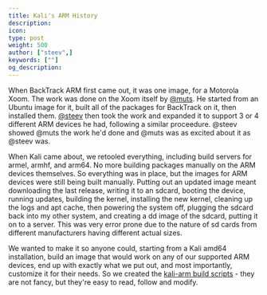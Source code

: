 ```yaml
---
title: Kali's ARM History
description:
icon:
type: post
weight: 500
author: ["steev",]
keywords: [""]
og_description:
---
```


When BackTrack ARM first came out, it was one image, for a Motorola Xoom. The work was done on the Xoom itself by [@muts](https://www.kali.org/about-us/). He started from an Ubuntu image for it, built all of the packages for BackTrack on it, then installed them. [@steev](https://www.kali.org/about-us/) then took the work and expanded it to support 3 or 4 different ARM devices he had, following a similar proceedure. @steev showed @muts the work he'd done and @muts was as excited about it as @steev was.

When Kali came about, we retooled everything, including build servers for armel, armhf, and arm64. No more building packages manually on the ARM devices themselves. So everything was in place, but the images for ARM devices were still being built manually. Putting out an updated image meant downloading the last release, writing it to an sdcard, booting the device, running updates, building the kernel, installing the new kernel, cleaning up the logs and apt cache, then powering the system off, plugging the sdcard back into my other system, and creating a dd image of the sdcard, putting it on to a server. This was very error prone due to the nature of sd cards from different manufacturers having different actual sizes.

We wanted to make it so anyone could, starting from a Kali amd64 installation, build an image that would work on any of our supported ARM devices, end up with exactly what we put out, and most importantly, customize it for their needs. So we created the [kali-arm build scripts](https://gitlab.com/kalilinux/build-scripts/kali-arm) - they are not fancy, but they're easy to read, follow and modify.
